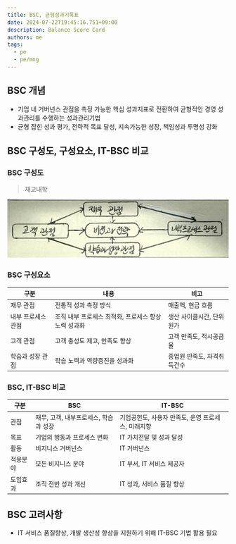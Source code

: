 ```yaml
---
title: BSC, 균형성과기록표
date: 2024-07-22T19:45:16.751+09:00
description: Balance Score Card
authors: me
tags:
  - pe
  - pe/mng
---
```


## BSC 개념

- 기업 내 거버넌스 관점을 측정 가능한 핵심 성과지표로 전환하여 균형적인 경영 성과관리를 수행하는 성과관리기법
- 균형 잡힌 성과 평가, 전략적 목표 달성, 지속가능한 성장, 책임성과 투명성 강화

## BSC 구성도, 구성요소, IT-BSC 비교

### BSC 구성도

> 재고내학

![bsc](./assets/bsc.jpg)

### BSC 구성요소

| 구분 | 내용 | 비고 |
| --- | --- | --- |
| 재무 관점 | 전통적 성과 측정 방식 | 매출액, 현금 흐름 |
| 내부 프로세스 관점 | 조직 내부 프로세스 최적화, 프로세스 향상 노력 성과화 | 생산 사이클시간, 단위원가 |
| 고객 관점 | 고객 충성도 제고, 만족도 향상 | 고객 만족도, 적시공급율 |
| 학습과 성장 관점 | 학습 노력과 역량증진을 성과화 | 종업원 만족도, 자격취득건수 |

### BSC, IT-BSC 비교

| 구분 | BSC | IT-BSC |
| --- | --- | --- |
| 관점 | 재무, 고객, 내부프로세스, 학습과 성장 | 기업공헌도, 사용자 만족도, 운영 프로세스, 미래지향 |
| 목표 | 기업의 행동과 프로세스 변화 | IT 가치전달 및 성과 달성 |
| 활동 | 비지니스 거버넌스 | IT 거버넌스 |
| 적용분야 | 모든 비지니스 분야 | IT 부서, IT 서비스 제공자 |
| 도입효과 | 조직 전반 성과 개선 | IT 성과, 서비스 품질 향상 |

## BSC 고려사항

- IT 서비스 품질향상, 개발 생산성 향상을 지원하기 위해 IT-BSC 기법 활용 필요
